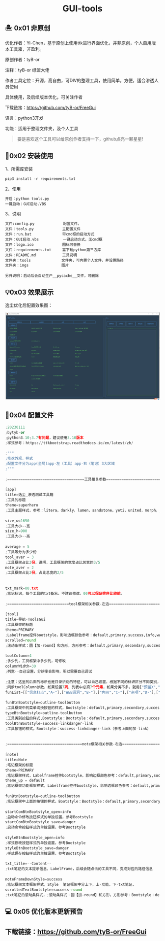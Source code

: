 <h1 align="center" >GUI-tools</h1>

## 🏝 0x01 非原创

优化作者：Yi-Chen，基于原创上使用ttk进行界面优化，并非原创，个人自用版本工具箱，非盈利。

原创作者：tyB-or 

注释：tyB-or 绿盟大佬

作者工具定位：开源，高自由，可DIV的整理工具，使用简单，方便，适合渗透人员使用

具体使用，及后续版本优化，可关注作者

下载链接：https://github.com/tyB-or/FreeGui

语言：python3开发

功能：适用于整理文件夹，及个人工具

> 要是喜欢这个工具可以给原创作者支持一下，github点亮一颗星星!

## 🎸0x02 安装使用

1、所需库安装

```python
pip3 install -r requirements.txt
```

2、使用

```python
开启：python tools.py
一键启动：GUI启动.VBS
```

3、说明

```python
文件:config.py 			 配置文件。
文件：tools.py 			主配置文件
文件：run.bat  			带cmd框的启动方式
文件：GUI启动.vbs 		   一键启动方式，无cmd框
文件：logo.ico 		    图标可替换
文件：requirements.txt		需下载python第三方库
文件：README.md			工具说明
文件夹：tools			   文件夹，可内置个人文件，并设置路径
文件夹：imgs			   图片

另外说明：启动后会自动生产__pycache__文件，可删除
```

## 💡0x03 效果展示

逸尘优化后配置效果图：

<img src="./1.jpg">



📖0x04 配置文件
---

```python
;20230111
;bytyb-or
;python3.10;3.7有问题，建议使用3.10版本
;样式参考：https://ttkbootstrap.readthedocs.io/en/latest/zh/

;"""
;修改外观，样式
;配置文件分为app(全局)app-左（工具）app-右（笔记）3大区域
;"""

;===================================工具相关参数=====================================

[app]
title=逸尘_渗透测试工具箱
;工具的标题
theme=superhero
;工具主题样式，参考：litera，darkly，lumen，sandstone，yeti，united，morph，journal，superhero，solar，simplex，cerculean

size_w=1650
;工具大小--宽
size_h=900
;工具大小--高

average = 5
;工具等分为多少份
tool_aver = 3
;工具框架占比3份，说明，工具框架的宽度占比总宽的3/5
note_aver = 2
;工具框架占比3份，占比总宽的2/5


txt_mark=00.txt
;笔记标识，每个工具的txt备忘。不建议修改。00可以保证排序比较前。

;============================tool框架相关参数-左边====================================

[tool]
title=导航-ToolsGui
;工具框架的标题
theme=PRIMARY
;Labelframe控件bootstyle，影响边框颜色参考：default,primary,success,info,warning,danger
scrolled=round
;滚动条样式：圆【加-round】和方形，方形参考：default,primary,secondary,success,info,warning,danger,light,dark，圆角举例：danger-round，默认圆角就是round

toolColumn=4
;多少列，工具框架中多少列，可修改
columnWidth=30
;列宽--自己设置，分辨率会影响，所以需要自己调试

;注意：这里的后面的标识也是目录识别的特征，可以自己设置，根据不同的标识区分不同类别，实现功能菜单的切换
;同步toolColumn参数，如果设置7列，列表中必须7个元素，如果分类不多，就用["预留X","自己设定标志识别符"]占位。
funList=[["信息打点","A-"],["WEB漏洞","B-"],["内网","C-"],["杂项","D-"],["预留2","自己设定标志识别符"],["预留3","自己设定标志识别符"]]

funBtnBootstyle=outline-toolbutton
;工具框架中的菜单切换按钮的样式，Bootstyle：default,primary,secondary,success,info,warning,danger,light,dark
typeBtnBootstyle=outline-toolbutton
;工具类别按钮的样式,Bootstyle：Bootstyle：default,primary,secondary,success,info,warning,danger,light,dark
toolBtnBootstyle=success-linkdanger-link
;工具按钮的样式，Bootstyle：success-linkdanger-link（参考上面的加-link）


;==================================note框架相关参数-右边===============================

[note]
title=Note
;笔记框架的标题
theme=PRIMARY
;笔记框架样式，Labelframe控件bootstyle，影响边框颜色参考：default,primary,success,info,warning,danger
theme_up = default
;笔记框架功能框架样式，Labelframe控件bootstyle，影响边框颜色参考：default,primary,success,info,warning,danger

funBtnBootstyle=outline-toolbutton
;笔记框架中上面的按钮的样式，Bootstyle：Bootstyle：default,primary,secondary,success,info,warning,danger,light,dark

startComBtnBootstyle_open=info
;启动命令修改按钮样式的单独设置，参考Bootstyle
startComBtnBootstyle_save=danger
;启动命令按钮样式的单独设置，参考Bootstyle

styleBtnBootstyle_open=info
;样式修改按钮样式的单独设置，参考Bootstyle
styleBtnBootstyle_save=danger
;样式保存按钮样式的单独设置，参考Bootstyle

txt_title=--Content--
;txt笔记的文本提示信息，LabelFrame，后续会随点击的工具不同，变成对应的路径信息

noteFrameDownStyle=success
;笔记框架文本框架样式，Style  笔记框架中分上下，上-功能，下-txt笔记，
scrolledTextBootstyle=success-round
;txt笔记的滚动条样式，;滚动条样式：圆【加-round】和方形，方形参考：Bootstyle：default,primary,secondary,success,info,warning,danger,light,dark，圆角举例：danger-round，默认圆角就是round
```

💻 0x05 优化版本更新预告
---

## 下载链接：https://github.com/tyB-or/FreeGui

